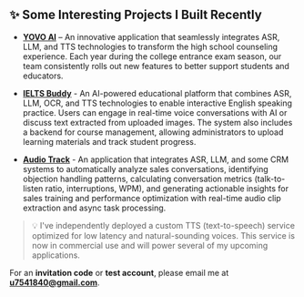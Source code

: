 ## ✨ Some Interesting Projects I Built Recently

* **[YOVO AI](https://yovo.ai/main)** – An innovative application that seamlessly integrates ASR, LLM, and TTS technologies to transform the high school counseling experience. Each year during the college entrance exam season, our team consistently rolls out new features to better support students and educators.

* **[IELTS Buddy](https://www.remeielts.cn/)** - An AI-powered educational platform that combines ASR, LLM, OCR, and TTS technologies to enable interactive English speaking practice. Users can engage in real-time voice conversations with AI or discuss text extracted from uploaded images. The system also includes a backend for course management, allowing administrators to upload learning materials and track student progress.

* **[Audio Track](https://www.audiotrack.ai/)** - An application that integrates ASR, LLM, and some CRM systems to automatically analyze sales conversations, identifying objection handling patterns, calculating conversation metrics (talk-to-listen ratio, interruptions, WPM), and generating actionable insights for sales training and performance optimization with real-time audio clip extraction and async task processing.

> 💡 I've independently deployed a custom TTS (text-to-speech) service optimized for low latency and natural-sounding voices. This service is now in commercial use and will power several of my upcoming applications.

For an **invitation code** or **test account**, please email me at **[u7541840@gmail.com](mailto:u7541840@gmail.com)**.
